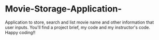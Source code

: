 # Movie-Storage-Application-
Application to store, search and list movie name and other information that user inputs.
You'll find a project brief, my code and my instructor's code.
Happy coding!!
